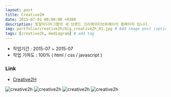 ```yaml
---
layout: post
title: Creative2H
date: 2015-07-01 00:00:00 +0300
description: 토탈미디어그램의 새 브랜드 크리에이티브투에이치 홈페이지 입니다.
img: portfolio/creative2h/big_creative2h_01.jpg # Add image post (optional)
tags: [creative2h, mediagram] # add tag
---
```


- 작업기간 : 2015-07 ~ 2015-07
- 작업 기여도 : 100% ( html / css / javascript )

### Link

- [Creative2H][link]

![creative2h]({{site.baseurl}}/assets/img/portfolio/creative2h/big_creative2h_02.jpg)
![creative2h]({{site.baseurl}}/assets/img/portfolio/creative2h/big_creative2h_03.jpg)
![creative2h]({{site.baseurl}}/assets/img/portfolio/creative2h/big_creative2h_04.jpg)
![creative2h]({{site.baseurl}}/assets/img/portfolio/creative2h/big_creative2h_05.jpg)


[link]: https://testype.asuscomm.com/sohappy/work/Creative2H/index.html

